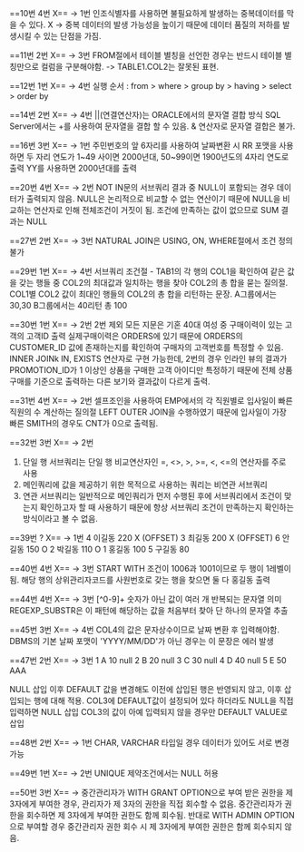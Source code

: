 ==10번 4번 X== -> 1번
인조식별자를 사용하면 불필요하게 발생하는 중복데이터를 막을 수 있다. X
->  중복 데이터의 발생 가능성을 높이기 때문에 데이터 품질의 저하를 발생시킬 수 있는 단점을 가짐.

==11번 2번 X== -> 3번
FROM절에서 테이블 별칭을 선언한 경우는 반드시 테이블 별칭만으로 컬럼을 구분해야함.
-> TABLE1.COL2는 잘못된 표현.

==12번 1번 X== -> 4번
실행 순서 : from > where > group by > having > select > order by

==14번 2번 X== -> 4번
||(연결연산자)는 ORACLE에서의 문자열 결합 방식
SQL Server에서는 +를 사용하여 문자열을 결합 할 수 있음.
& 연산자로 문자열 결합은 불가.

==16번 3번 X== -> 1번
주민번호의 앞 6자리를 사용하여 날짜변환 시 RR 포맷을 사용하면 두 자리 연도가 1~49 사이면 2000년대, 50~99이면 1900년도의 4자리 연도로 출력
YY를 사용하면 2000년대를 출력

==20번 4번 X== -> 2번
NOT IN문의 서브쿼리 결과 중 NULL이 포함되는 경우 데이터가 출력되지 않음.
NULL은 논리적으로 비교할 수 없는 연산이기 때문에 NULL을 비교하는 연산자로 인해 전체조건이 거짓이 됨.
조건에 만족하는 값이 없으므로 SUM  결과는 NULL

==27번 2번 X== -> 3번
NATURAL JOIN은 USING, ON, WHERE절에서 조건 정의 불가

==29번 1번 X== -> 4번
서브쿼리 조건절 - TAB1의 각 행의 COL1을 확인하여 같은 값을 갖는 행들 중 COL2의 최대값과 일치하는 행을 찾아 COL2의 총 합을 묻는 질의절.
COL1별 COL2 값이 최대인 행들의 COL2의 총 합을 리턴하는 문장.
A그룹에서는 30,30 B그룹에서는 40리턴 총 100

==30번 1번 X== -> 2번
2번 제외 모든 지문은 기혼 40대 여성 중 구매이력이 있는 고객의 고객ID 출력
실제구매이력은 ORDERS에 있기 때문에 ORDERS의 CUSTOMER_ID 값에 존재하는지를 확인하여 구매자의 고객번호를 특정할 수 있음.
INNER JOINk IN, EXISTS 연산자로 구현 가능한데, 2번의 경우 인라인 뷰의 결과가 PROMOTION_ID가 1 이상인 상품을 구매한 고객 아이디만 특정하기 때문에 전체 상품 구매를 기준으로 출력하는 다른 보기와 결과값이 다르게 출력.

==31번 4번 X== -> 2번
셀프조인을 사용하여 EMP에서의 각 직원별로 입사일이 빠른 직원의 수 계산하는 질의절
LEFT OUTER JOIN을 수행하였기 때문에 입사일이 가장 빠른 SMITH의 경우도 CNT가 0으로 출력됨.

==32번 3번 X== -> 2번
1) 단일 행 서브쿼리는 단일 행 비교연산자인 =, <>, >, >=, <, <=의 연산자를 주로 사용
3) 메인쿼리에 값을 제공하기 위한 목적으로 사용하는 쿼리는 비연관 서브쿼리
4) 연관 서브쿼리는 일반적으로 메인쿼리가 먼저 수행된 후에 서브쿼리에서 조건이 맞는지 확인하고자 할 때 사용하기 때문에 항상 서브쿼리 조건이 만족하는지 확인하는 방식이라고 볼 수 없음. 

==39번 ? X== -> 1번
4 이길동 220 X (OFFSET)
3 최길동 200 X (OFFSET)
6 안길동 150 O
2 박길동 110 O
1 홍길동 100
5 구길동 80

==40번 4번 X== -> 3번
START WITH 조건이 1006과 1001이므로 두 행이 1레벨이 됨.
해당 행의 상위관리자코드를 사원번호로 갖는 행을 찾으면 둘 다 홍길동 출력

==44번 4번 X== -> 3번
[^0-9]+ 숫자가 아닌 값이 여러 개 반복되는 문자열 의미
REGEXP_SUBSTR은 이 패턴에 해당하는 값을 처음부터 찾아 단 하나의 문자열 추출

==45번 3번 X== -> 4번
COL4의 값은 문자상수이므로 날짜 변환 후 입력해야함.
DBMS의 기본 날짜 포맷이 'YYYY/MM/DD'가 아닌 경우는 이 문장은 에러 발생 

==47번 2번 X== -> 3번
1 A 10 null
2 B 20 null
3 C 30 null
4 D 40 null
5 E 50 AAA

NULL 삽입 이후 DEFAULT 값을 변경해도 이전에 삽입된 행은 반영되지 않고, 이후 삽입되는 행에 대해 적용.
COL3에 DEFAULT값이 설정되어 있다 하더라도 NULL을 직접 입력하면 NULL 삽입
COL3의 값이 아예 입력되지 않을 경우만 DEFAULT VALUE로 삽입

==48번 2번 X== -> 1번
CHAR, VARCHAR 타입일 경우 데이터가 있어도 서로 변경가능

==49번 1번 X== -> 2번
UNIQUE 제약조건에서는 NULL 허용

==50번 3번 X== -> 
중간관리자가 WITH GRANT OPTION으로 부여 받은 권한을 제 3자에게 부여한 경우, 관리자가 제 3자의 권한을 직접 회수할 수 없음.
중간관리자가 권한을 회수하면 제 3자에게 부여한 권한도 함께 회수됨.
반대로 WITH ADMIN OPTION으로 부여할 경우 중간관리자 권한 회수 시 제 3자에게 부여한 권한은 함께 회수되지 않음.
